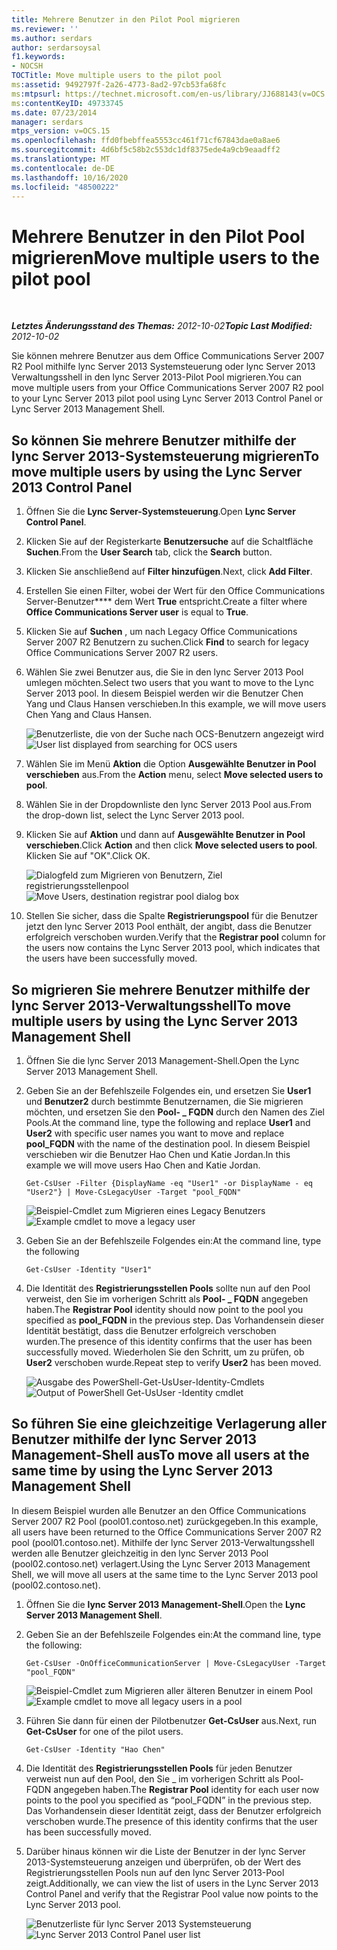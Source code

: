 ```yaml
---
title: Mehrere Benutzer in den Pilot Pool migrieren
ms.reviewer: ''
ms.author: serdars
author: serdarsoysal
f1.keywords:
- NOCSH
TOCTitle: Move multiple users to the pilot pool
ms:assetid: 9492797f-2a26-4773-8ad2-97cb53fa68fc
ms:mtpsurl: https://technet.microsoft.com/en-us/library/JJ688143(v=OCS.15)
ms:contentKeyID: 49733745
ms.date: 07/23/2014
manager: serdars
mtps_version: v=OCS.15
ms.openlocfilehash: ffd0fbebffea5553cc461f71cf67843dae0a8ae6
ms.sourcegitcommit: 4d6bf5c58b2c553dc1df8375ede4a9cb9eaadff2
ms.translationtype: MT
ms.contentlocale: de-DE
ms.lasthandoff: 10/16/2020
ms.locfileid: "48500222"
---
```

# <a name="move-multiple-users-to-the-pilot-pool"></a><span data-ttu-id="63dd0-102">Mehrere Benutzer in den Pilot Pool migrieren</span><span class="sxs-lookup"><span data-stu-id="63dd0-102">Move multiple users to the pilot pool</span></span>

<div data-xmlns="http://www.w3.org/1999/xhtml">

<div class="topic" data-xmlns="http://www.w3.org/1999/xhtml" data-msxsl="urn:schemas-microsoft-com:xslt" data-cs="https://msdn.microsoft.com/">

<div data-asp="https://msdn2.microsoft.com/asp">



</div>

<div id="mainSection">

<div id="mainBody">

<span> </span>

<span data-ttu-id="63dd0-103">_**Letztes Änderungsstand des Themas:** 2012-10-02_</span><span class="sxs-lookup"><span data-stu-id="63dd0-103">_**Topic Last Modified:** 2012-10-02_</span></span>

<span data-ttu-id="63dd0-104">Sie können mehrere Benutzer aus dem Office Communications Server 2007 R2 Pool mithilfe lync Server 2013 Systemsteuerung oder lync Server 2013 Verwaltungsshell in den lync Server 2013-Pilot Pool migrieren.</span><span class="sxs-lookup"><span data-stu-id="63dd0-104">You can move multiple users from your Office Communications Server 2007 R2 pool to your Lync Server 2013 pilot pool using Lync Server 2013 Control Panel or Lync Server 2013 Management Shell.</span></span>

<div>

## <a name="to-move-multiple-users-by-using-the-lync-server-2013-control-panel"></a><span data-ttu-id="63dd0-105">So können Sie mehrere Benutzer mithilfe der lync Server 2013-Systemsteuerung migrieren</span><span class="sxs-lookup"><span data-stu-id="63dd0-105">To move multiple users by using the Lync Server 2013 Control Panel</span></span>

1.  <span data-ttu-id="63dd0-106">Öffnen Sie die **Lync Server-Systemsteuerung**.</span><span class="sxs-lookup"><span data-stu-id="63dd0-106">Open **Lync Server Control Panel**.</span></span>

2.  <span data-ttu-id="63dd0-107">Klicken Sie auf der Registerkarte **Benutzersuche** auf die Schaltfläche **Suchen**.</span><span class="sxs-lookup"><span data-stu-id="63dd0-107">From the **User Search** tab, click the **Search** button.</span></span>

3.  <span data-ttu-id="63dd0-108">Klicken Sie anschließend auf **Filter hinzufügen**.</span><span class="sxs-lookup"><span data-stu-id="63dd0-108">Next, click **Add Filter**.</span></span>

4.  <span data-ttu-id="63dd0-109">Erstellen Sie einen Filter, wobei der Wert für den Office Communications Server-Benutzer\*\*\*\* dem Wert **True** entspricht.</span><span class="sxs-lookup"><span data-stu-id="63dd0-109">Create a filter where **Office Communications Server user** is equal to **True**.</span></span>

5.  <span data-ttu-id="63dd0-110">Klicken Sie auf **Suchen** , um nach Legacy Office Communications Server 2007 R2 Benutzern zu suchen.</span><span class="sxs-lookup"><span data-stu-id="63dd0-110">Click **Find** to search for legacy Office Communications Server 2007 R2 users.</span></span>

6.  <span data-ttu-id="63dd0-111">Wählen Sie zwei Benutzer aus, die Sie in den lync Server 2013 Pool umlegen möchten.</span><span class="sxs-lookup"><span data-stu-id="63dd0-111">Select two users that you want to move to the Lync Server 2013 pool.</span></span> <span data-ttu-id="63dd0-112">In diesem Beispiel werden wir die Benutzer Chen Yang und Claus Hansen verschieben.</span><span class="sxs-lookup"><span data-stu-id="63dd0-112">In this example, we will move users Chen Yang and Claus Hansen.</span></span>
    
    <span data-ttu-id="63dd0-113">![Benutzerliste, die von der Suche nach OCS-Benutzern angezeigt wird](images/JJ688143.76beb4fa-72e0-41ef-b96e-3553e96645c0(OCS.15).jpg "Benutzerliste, die von der Suche nach OCS-Benutzern angezeigt wird")</span><span class="sxs-lookup"><span data-stu-id="63dd0-113">![User list displayed from searching for OCS users](images/JJ688143.76beb4fa-72e0-41ef-b96e-3553e96645c0(OCS.15).jpg "User list displayed from searching for OCS users")</span></span>  

7.  <span data-ttu-id="63dd0-114">Wählen Sie im Menü **Aktion** die Option **Ausgewählte Benutzer in Pool verschieben** aus.</span><span class="sxs-lookup"><span data-stu-id="63dd0-114">From the **Action** menu, select **Move selected users to pool**.</span></span>

8.  <span data-ttu-id="63dd0-115">Wählen Sie in der Dropdownliste den lync Server 2013 Pool aus.</span><span class="sxs-lookup"><span data-stu-id="63dd0-115">From the drop-down list, select the Lync Server 2013 pool.</span></span>

9.  <span data-ttu-id="63dd0-116">Klicken Sie auf **Aktion** und dann auf **Ausgewählte Benutzer in Pool verschieben**.</span><span class="sxs-lookup"><span data-stu-id="63dd0-116">Click **Action** and then click **Move selected users to pool**.</span></span> <span data-ttu-id="63dd0-117">Klicken Sie auf "OK".</span><span class="sxs-lookup"><span data-stu-id="63dd0-117">Click OK.</span></span>
    
    <span data-ttu-id="63dd0-118">![Dialogfeld zum Migrieren von Benutzern, Ziel registrierungsstellenpool](images/JJ205401.8a375003-dc00-4541-b578-4d88f2010601(OCS.15).png "Dialogfeld zum Migrieren von Benutzern, Ziel registrierungsstellenpool")</span><span class="sxs-lookup"><span data-stu-id="63dd0-118">![Move Users, destination registrar pool dialog box](images/JJ205401.8a375003-dc00-4541-b578-4d88f2010601(OCS.15).png "Move Users, destination registrar pool dialog box")</span></span>  

10. <span data-ttu-id="63dd0-119">Stellen Sie sicher, dass die Spalte **Registrierungspool** für die Benutzer jetzt den lync Server 2013 Pool enthält, der angibt, dass die Benutzer erfolgreich verschoben wurden.</span><span class="sxs-lookup"><span data-stu-id="63dd0-119">Verify that the **Registrar pool** column for the users now contains the Lync Server 2013 pool, which indicates that the users have been successfully moved.</span></span>

</div>

<div>

## <a name="to-move-multiple-users-by-using-the-lync-server-2013-management-shell"></a><span data-ttu-id="63dd0-120">So migrieren Sie mehrere Benutzer mithilfe der lync Server 2013-Verwaltungsshell</span><span class="sxs-lookup"><span data-stu-id="63dd0-120">To move multiple users by using the Lync Server 2013 Management Shell</span></span>

1.  <span data-ttu-id="63dd0-121">Öffnen Sie die lync Server 2013 Management-Shell.</span><span class="sxs-lookup"><span data-stu-id="63dd0-121">Open the Lync Server 2013 Management Shell.</span></span>

2.  <span data-ttu-id="63dd0-122">Geben Sie an der Befehlszeile Folgendes ein, und ersetzen Sie **User1** und **Benutzer2** durch bestimmte Benutzernamen, die Sie migrieren möchten, und ersetzen Sie den **Pool- \_ FQDN** durch den Namen des Ziel Pools.</span><span class="sxs-lookup"><span data-stu-id="63dd0-122">At the command line, type the following and replace **User1** and **User2** with specific user names you want to move and replace **pool\_FQDN** with the name of the destination pool.</span></span> <span data-ttu-id="63dd0-123">In diesem Beispiel verschieben wir die Benutzer Hao Chen und Katie Jordan.</span><span class="sxs-lookup"><span data-stu-id="63dd0-123">In this example we will move users Hao Chen and Katie Jordan.</span></span>
    
        Get-CsUser -Filter {DisplayName -eq "User1" -or DisplayName - eq "User2"} | Move-CsLegacyUser -Target "pool_FQDN"
    
    <span data-ttu-id="63dd0-124">![Beispiel-Cmdlet zum Migrieren eines Legacy Benutzers](images/JJ688143.57cfc28e-3df5-459f-83ef-8b0edf182a25(OCS.15).jpg "Beispiel-Cmdlet zum Migrieren eines Legacy Benutzers")</span><span class="sxs-lookup"><span data-stu-id="63dd0-124">![Example cmdlet to move a legacy user](images/JJ688143.57cfc28e-3df5-459f-83ef-8b0edf182a25(OCS.15).jpg "Example cmdlet to move a legacy user")</span></span>  

3.  <span data-ttu-id="63dd0-125">Geben Sie an der Befehlszeile Folgendes ein:</span><span class="sxs-lookup"><span data-stu-id="63dd0-125">At the command line, type the following</span></span>
    
        Get-CsUser -Identity "User1"

4.  <span data-ttu-id="63dd0-126">Die Identität des **Registrierungsstellen Pools** sollte nun auf den Pool verweist, den Sie im vorherigen Schritt als **Pool- \_ FQDN** angegeben haben.</span><span class="sxs-lookup"><span data-stu-id="63dd0-126">The **Registrar Pool** identity should now point to the pool you specified as **pool\_FQDN** in the previous step.</span></span> <span data-ttu-id="63dd0-127">Das Vorhandensein dieser Identität bestätigt, dass die Benutzer erfolgreich verschoben wurden.</span><span class="sxs-lookup"><span data-stu-id="63dd0-127">The presence of this identity confirms that the user has been successfully moved.</span></span> <span data-ttu-id="63dd0-128">Wiederholen Sie den Schritt, um zu prüfen, ob **User2** verschoben wurde.</span><span class="sxs-lookup"><span data-stu-id="63dd0-128">Repeat step to verify **User2** has been moved.</span></span>
    
    <span data-ttu-id="63dd0-129">![Ausgabe des PowerShell-Get-UsUser-Identity-Cmdlets](images/JJ205096.8ff04c67-37a0-4156-bfbc-28f9f7b137c8(OCS.15).jpg "Ausgabe des PowerShell-Get-UsUser-Identity-Cmdlets")</span><span class="sxs-lookup"><span data-stu-id="63dd0-129">![Output of PowerShell Get-UsUser -Identity cmdlet](images/JJ205096.8ff04c67-37a0-4156-bfbc-28f9f7b137c8(OCS.15).jpg "Output of PowerShell Get-UsUser -Identity  cmdlet")</span></span>  

</div>

<div>

## <a name="to-move-all-users-at-the-same-time-by-using-the-lync-server-2013-management-shell"></a><span data-ttu-id="63dd0-130">So führen Sie eine gleichzeitige Verlagerung aller Benutzer mithilfe der lync Server 2013 Management-Shell aus</span><span class="sxs-lookup"><span data-stu-id="63dd0-130">To move all users at the same time by using the Lync Server 2013 Management Shell</span></span>

<span data-ttu-id="63dd0-131">In diesem Beispiel wurden alle Benutzer an den Office Communications Server 2007 R2 Pool (pool01.contoso.net) zurückgegeben.</span><span class="sxs-lookup"><span data-stu-id="63dd0-131">In this example, all users have been returned to the Office Communications Server 2007 R2 pool (pool01.contoso.net).</span></span> <span data-ttu-id="63dd0-132">Mithilfe der lync Server 2013-Verwaltungsshell werden alle Benutzer gleichzeitig in den lync Server 2013 Pool (pool02.contoso.net) verlagert.</span><span class="sxs-lookup"><span data-stu-id="63dd0-132">Using the Lync Server 2013 Management Shell, we will move all users at the same time to the Lync Server 2013 pool (pool02.contoso.net).</span></span>

1.  <span data-ttu-id="63dd0-133">Öffnen Sie die **lync Server 2013 Management-Shell**.</span><span class="sxs-lookup"><span data-stu-id="63dd0-133">Open the **Lync Server 2013 Management Shell**.</span></span>

2.  <span data-ttu-id="63dd0-134">Geben Sie an der Befehlszeile Folgendes ein:</span><span class="sxs-lookup"><span data-stu-id="63dd0-134">At the command line, type the following:</span></span>
    
        Get-CsUser -OnOfficeCommunicationServer | Move-CsLegacyUser -Target "pool_FQDN"
    
    <span data-ttu-id="63dd0-135">![Beispiel-Cmdlet zum Migrieren aller älteren Benutzer in einem Pool](images/JJ688143.e6a2d578-296e-476c-bd45-d757917ea853(OCS.15).jpg "Beispiel-Cmdlet zum Migrieren aller älteren Benutzer in einem Pool")</span><span class="sxs-lookup"><span data-stu-id="63dd0-135">![Example cmdlet to move all legacy users in a pool](images/JJ688143.e6a2d578-296e-476c-bd45-d757917ea853(OCS.15).jpg "Example cmdlet to move all legacy users in a pool")</span></span>  

3.  <span data-ttu-id="63dd0-136">Führen Sie dann für einen der Pilotbenutzer **Get-CsUser** aus.</span><span class="sxs-lookup"><span data-stu-id="63dd0-136">Next, run **Get-CsUser** for one of the pilot users.</span></span>
    
        Get-CsUser -Identity "Hao Chen"

4.  <span data-ttu-id="63dd0-137">Die Identität des **Registrierungsstellen Pools** für jeden Benutzer verweist nun auf den Pool, den Sie \_ im vorherigen Schritt als Pool-FQDN angegeben haben.</span><span class="sxs-lookup"><span data-stu-id="63dd0-137">The **Registrar Pool** identity for each user now points to the pool you specified as “pool\_FQDN” in the previous step.</span></span> <span data-ttu-id="63dd0-138">Das Vorhandensein dieser Identität zeigt, dass der Benutzer erfolgreich verschoben wurde.</span><span class="sxs-lookup"><span data-stu-id="63dd0-138">The presence of this identity confirms that the user has been successfully moved.</span></span>

5.  <span data-ttu-id="63dd0-139">Darüber hinaus können wir die Liste der Benutzer in der lync Server 2013-Systemsteuerung anzeigen und überprüfen, ob der Wert des Registrierungsstellen Pools nun auf den lync Server 2013-Pool zeigt.</span><span class="sxs-lookup"><span data-stu-id="63dd0-139">Additionally, we can view the list of users in the Lync Server 2013 Control Panel and verify that the Registrar Pool value now points to the Lync Server 2013 pool.</span></span>
    
    <span data-ttu-id="63dd0-140">![Benutzerliste für lync Server 2013 Systemsteuerung](images/JJ205096.3f2e87a7-ec59-43c5-82cb-e770108bfb04(OCS.15).jpg "Benutzerliste für lync Server 2013 Systemsteuerung")</span><span class="sxs-lookup"><span data-stu-id="63dd0-140">![Lync Server 2013 Control Panel user list](images/JJ205096.3f2e87a7-ec59-43c5-82cb-e770108bfb04(OCS.15).jpg "Lync Server 2013 Control Panel user list")</span></span>  

</div>

</div>

<span> </span>

</div>

</div>

</div>

